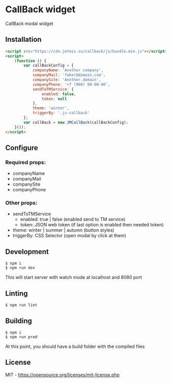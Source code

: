 # CallBack widget
CallBack modal widget

## Installation
```html
<script src="https://cdn.jetmix.su/callback/js/bundle.min.js"></script>
<script>
    (function () {
        var callBackConfig = {
            companyName: 'Another company',
            companyMail: 'faker@domain.com',
            companySite: 'Another.domain',
            companyPhone: '+7 (900) 00-00-00',
            sendToTMService: {
                enabled: false,
                token: null
            },
            theme: 'winter',
            triggerBy: '.js-callback'
        };
        var callBack = new JMCallBack(callBackConfig);
    }());
</script>
```
## Configure
### Required props:
* companyName
* companyMail
* companySite
* companyPhone

### Other props:
* sendToTMService
  * enabled: true | false (enabled send to TM service)
  * token: JSON web token (if last option is enabled then needed token)
* theme: winter | summer | autumn (button styles)
* triggerBy: CSS Selector (open modal by click at them)

## Development
```shell
$ npm i
$ npm run dev
```
This will start server with watch mode at localhost and 8080 port

## Linting
```shell
$ npm run lint
```

## Building
```shell
$ npm i
$ npm run prod
```
At this point, you should have a build folder with the compiled files


## License
MIT - https://opensource.org/licenses/mit-license.php
